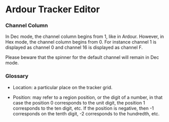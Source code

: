 # Ardour Tracker Editor

### Channel Column

In Dec mode, the channel column begins from 1, like in Ardour.  However, in Hex
mode, the channel column begins from 0.  For instance channel 1 is displayed as
channel 0 and channel 16 is displayed as channel F.

Please beware that the spinner for the default channel will remain in Dec mode.

### Glossary

- Location: a particular place on the tracker grid.

- Position: may refer to a region position, or the digit of a number, in that
            case the position 0 corresponds to the unit digit, the position 1
            corresponds to the ten digit, etc.  If the position is negative,
            then -1 corresponds on the tenth digit, -2 corresponds to the
            hundredth, etc.
